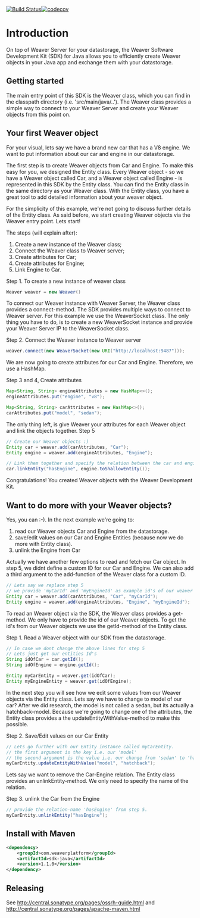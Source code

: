 [![Build Status](https://secure.travis-ci.org/weaverplatform/weaver-sdk-java.png?branch=develop)](http://travis-ci.org/weaverplatform/weaver-sdk-java)[![codecov](https://codecov.io/gh/weaverplatform/weaver-sdk-java/branch/develop/graph/badge.svg)](https://codecov.io/gh/weaverplatform/weaver-sdk-java)

# Introduction

On top of Weaver Server for your datastorage, the Weaver Software Development Kit (SDK) for Java allows you
to efficiently create Weaver objects in your Java app and exchange them with your datastorage.

## Getting started

The main entry point of this SDK is the Weaver class, which you can find in the classpath directory (i.e.
'src/main/java/..'). The Weaver class provides a simple way to connect to your Weaver Server and create
your Weaver objects from this point on.

## Your first Weaver object

For your visual, lets say we have a brand new car that has a V8 engine.
We want to put information about our car and engine in our datastorage.

The first step is to create Weaver objects from Car and Engine. To make this easy for you, we designed the Entity class.
Every Weaver object - so we have a Weaver object called Car, and a Weaver object called Engine - is represented in this
SDK by the Entity class. You can find the Entity class in the same directory as your Weaver class. With the Entity
class, you have a great tool to add detailed information about your weaver object.

For the simplicity of this example, we're not going to discuss further details of the Entity class.
As said before, we start creating Weaver objects via the Weaver entry point.
Lets start!

The steps (will explain after):

1. Create a new instance of the Weaver class;
2. Connect the Weaver class to Weaver server;
3. Create attributes for Car;
4. Create attributes for Engine;
5. Link Engine to Car.

Step 1. To create a new instance of weaver class
```java
Weaver weaver = new Weaver()
```

To connect our Weaver instance with Weaver Server, the Weaver class provides a connect-method.
The SDK provides multiple ways to connect to Weaver server. For this example we use the WeaverSocket class.
The only thing you have to do, is to create a new WeaverSocket instance and provide your Weaver Server IP to
the WeaverSocket class.

Step 2. Connect the Weaver instance to Weaver server
```java
weaver.connect(new WeaverSocket(new URI("http://localhost:9487")));
```

We are now going to create attributes for our Car and Engine. Therefore, we use a HashMap.

Step 3 and 4, Create attributes
```java
Map<String, String> engineAttributes = new HashMap<>();
engineAttributes.put("engine", "v8");

Map<String, String> carAttributes = new HashMap<>();
carAttributes.put("model", "sedan");
```

The only thing left, is give Weaver your attributes for each Weaver object and link the objects together.
Step 5
```java
// Create our Weaver objects :)
Entity car = weaver.add(carAttributes, "Car");
Entity engine = weaver.add(engineAttributes, "Engine");

// Link them together and specify the relation between the car and engine
car.linkEntity("hasEngine", engine.toShallowEntity());
```

Congratulations! You created Weaver objects with the Weaver Development Kit.

## Want to do more with your Weaver objects?

Yes, you can :-). In the next example we're going to:

1. read our Weaver objects Car and Engine from the datastorage.
2. save/edit values on our Car and Engine Entities (because now we do more with Entity class).
3. unlink the Engine from Car

Actually we have another few options to read and fetch our Car object.
In step 5, we didnt define a custom ID for our Car and Engine.
We can also add a third argument to the add-function of the Weaver class for a custom ID.

```java
// Lets say we replace step 5
// we provide 'myCarId' and 'myEngineId' as example id's of our weaver objects.
Entity car = weaver.add(carAttributes, "Car", "myCarId");
Entity engine = weaver.add(engineAttributes, "Engine", "myEngineId");
```

To read an Weaver object via the SDK, the Weaver class provides a get-method. We only have to provide the id
of our Weaver objects. To get the id's from our Weaver objects we use the getId-method of the Entity class.

Step 1. Read a Weaver object with our SDK from the datastorage.
```java
// In case we dont change the above lines for step 5
// Lets just get our entities Id's
String idOfCar = car.getId();
String idOfEngine = engine.getId();

Entity myCarEntity = weaver.get(idOfCar);
Entity myEngineEntity = weaver.get(idOfEngine);
```

In the next step you will see how we edit some values from our Weaver objects via the Entity class.
Lets say we have to change to model of our car? After we did research, the model is not called a sedan, but
its actually a hatchback-model. Because we're going to change one of the attributes, the Entity class provides
a the updateEntityWithValue-method to make this possible.

Step 2. Save/Edit values on our Car Entity
```java
// Lets go further with our Entity instance called myCarEntity.
// the first argument is the key i.e. our 'model'
// the second argument is the value i.e. our change from 'sedan' to 'hatchback'
myCarEntity.updateEntityWithValue("model", "hatchback");
```

Lets say we want to remove the Car-Engine relation. The Entity class provides an unlinkEntity-method.
We only need to specify the name of the relation.

Step 3. unlink the Car from the Engine
```java
// provide the relation-name 'hasEngine' from step 5.
myCarEntity.unlinkEntity("hasEngine");
```



## Install with Maven
```xml
<dependency>
    <groupId>com.weaverplatform</groupId>
    <artifactId>sdk-java</artifactId>
    <version>1.1.0</version>
</dependency>
```

## Releasing
See http://central.sonatype.org/pages/ossrh-guide.html and http://central.sonatype.org/pages/apache-maven.html
